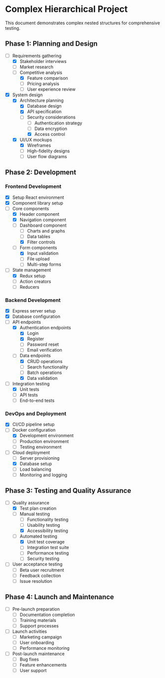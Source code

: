 # Complex Hierarchical Project

This document demonstrates complex nested structures for comprehensive testing.

## Phase 1: Planning and Design
- [ ] Requirements gathering
  - [x] Stakeholder interviews
  - [ ] Market research
  - [ ] Competitive analysis
    - [x] Feature comparison
    - [ ] Pricing analysis
    - [ ] User experience review
- [x] System design
  - [x] Architecture planning
    - [x] Database design
    - [x] API specification
    - [ ] Security considerations
      - [ ] Authentication strategy
      - [ ] Data encryption
      - [x] Access control
  - [x] UI/UX mockups
    - [x] Wireframes
    - [ ] High-fidelity designs
    - [ ] User flow diagrams

## Phase 2: Development
### Frontend Development
- [x] Setup React environment
- [x] Component library setup
- [ ] Core components
  - [x] Header component
  - [x] Navigation component
  - [ ] Dashboard component
    - [ ] Charts and graphs
    - [ ] Data tables
    - [x] Filter controls
  - [ ] Form components
    - [x] Input validation
    - [ ] File upload
    - [ ] Multi-step forms
- [ ] State management
  - [x] Redux setup
  - [ ] Action creators
  - [ ] Reducers

### Backend Development
- [x] Express server setup
- [x] Database configuration
- [ ] API endpoints
  - [x] Authentication endpoints
    - [x] Login
    - [x] Register
    - [ ] Password reset
    - [ ] Email verification
  - [ ] Data endpoints
    - [x] CRUD operations
    - [ ] Search functionality
    - [ ] Batch operations
    - [x] Data validation
- [ ] Integration testing
  - [x] Unit tests
  - [ ] API tests
  - [ ] End-to-end tests

### DevOps and Deployment
- [x] CI/CD pipeline setup
- [ ] Docker configuration
  - [x] Development environment
  - [ ] Production environment
  - [ ] Testing environment
- [ ] Cloud deployment
  - [ ] Server provisioning
  - [x] Database setup
  - [ ] Load balancing
  - [ ] Monitoring and logging

## Phase 3: Testing and Quality Assurance
- [ ] Quality assurance
  - [x] Test plan creation
  - [ ] Manual testing
    - [ ] Functionality testing
    - [ ] Usability testing
    - [x] Accessibility testing
  - [ ] Automated testing
    - [x] Unit test coverage
    - [ ] Integration test suite
    - [ ] Performance testing
    - [ ] Security testing
- [ ] User acceptance testing
  - [ ] Beta user recruitment
  - [ ] Feedback collection
  - [ ] Issue resolution

## Phase 4: Launch and Maintenance
- [ ] Pre-launch preparation
  - [ ] Documentation completion
  - [ ] Training materials
  - [ ] Support processes
- [ ] Launch activities
  - [ ] Marketing campaign
  - [ ] User onboarding
  - [ ] Performance monitoring
- [ ] Post-launch maintenance
  - [ ] Bug fixes
  - [ ] Feature enhancements
  - [ ] User support
